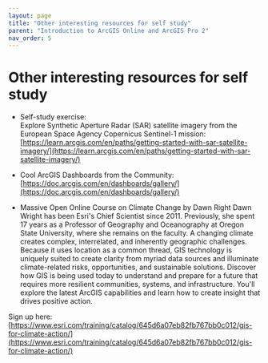 ```yaml
---
layout: page
title: "Other interesting resources for self study"
parent: "Introduction to ArcGIS Online and ArcGIS Pro 2"
nav_order: 5
---
```



# Other interesting resources for self study
* Self-study exercise:<br>
Explore Synthetic Aperture Radar (SAR) satellite imagery from the European Space Agency Copernicus Sentinel-1 mission:
[https://learn.arcgis.com/en/paths/getting-started-with-sar-satellite-imagery/](https://learn.arcgis.com/en/paths/getting-started-with-sar-satellite-imagery/)

* Cool ArcGIS Dashboards from the Community:
[https://doc.arcgis.com/en/dashboards/gallery/](https://doc.arcgis.com/en/dashboards/gallery/)

* Massive Open Online Course on Climate Change by Dawn Right
Dawn Wright has been Esri's Chief Scientist since 2011. Previously, she spent 17 years as a Professor of Geography and Oceanography at Oregon State University, where she remains on the faculty.
A changing climate creates complex, interrelated, and inherently geographic challenges. Because it uses location as a common thread, GIS technology is uniquely suited to create clarity from myriad data sources and illuminate climate-related risks, opportunities, and sustainable solutions. Discover how GIS is being used today to understand and prepare for a future that requires more resilient communities, systems, and infrastructure. You'll explore the latest ArcGIS capabilities and learn how to create insight that drives positive action.

Sign up here: [https://www.esri.com/training/catalog/645d6a07eb82fb767bb0c012/gis-for-climate-action/](https://www.esri.com/training/catalog/645d6a07eb82fb767bb0c012/gis-for-climate-action/)
